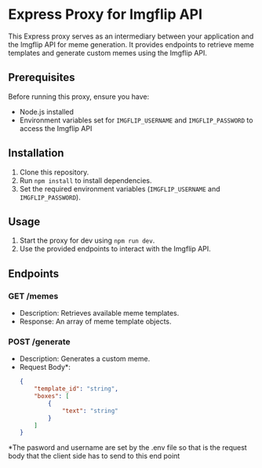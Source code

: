 # Express Proxy for Imgflip API

This Express proxy serves as an intermediary between your application and the Imgflip API for meme generation. It provides endpoints to retrieve meme templates and generate custom memes using the Imgflip API.

## Prerequisites

Before running this proxy, ensure you have:

- Node.js installed
- Environment variables set for `IMGFLIP_USERNAME` and `IMGFLIP_PASSWORD` to access the Imgflip API

## Installation

1. Clone this repository.
2. Run `npm install` to install dependencies.
3. Set the required environment variables (`IMGFLIP_USERNAME` and `IMGFLIP_PASSWORD`).

## Usage

1. Start the proxy for dev using `npm run dev`.
2. Use the provided endpoints to interact with the Imgflip API.

## Endpoints

### GET /memes

- Description: Retrieves available meme templates.
- Response: An array of meme template objects.

### POST /generate

- Description: Generates a custom meme.
- Request Body*:
  ```json
  {
      "template_id": "string",
      "boxes": [
          {
              "text": "string"
          }
      ]
  }
*The pasword and username are set by the .env file so that is the request body that the client side has to send to this end point 